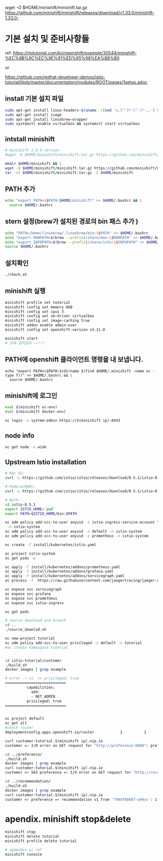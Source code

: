 wget -O $HOME/minishift/minishift.tar.gz https://github.com/minishift/minishift/releases/download/v1.33.0/minishift-1.33.0-

# 기본 설치 및 준비사항들

ref:  https://riptutorial.com/ko/openshift/example/30544/minishift-%EC%8B%9C%EC%9E%91%ED%95%98%EA%B8%B0

or

https://github.com/redhat-developer-demos/istio-tutorial/blob/master/documentation/modules/ROOT/pages/1setup.adoc


## install 기본 설치 파일
```bash
sudo apt-get install linux-headers-$(uname -r|sed 's,[^-]*-[^-]*-,,') virtualbox
sudo apt-get install siege
sudo apt-get install linuxbrew-wrapper
sudo systemctl enable virtualbox && systemctl start virtualbox
```


## intstall minishift
```bash
# minishift 1.0.0 version
#wget -O $HOME/minishift/minishift.tar.gz https://github.com/minishift/minishift/releases/download/v1.0.0/minishift-1.0.0-linux-amd64.tgz && \

mkdir $HOME/minishift && \
wget -O $HOME/minishift/minishift.tar.gz https://github.com/minishift/minishift/releases/download/v1.33.0/minishift-1.33.0-linux-amd64.tgz && \
tar -xf $HOME/minishift/minishift.tar.gz -C $HOME/minishift
```

## PATH 추가
```bash
echo "export PATH=\$PATH:$HOME/minishift" >> $HOME/.bashrc && \
  source $HOME/.bashrc
```

## stern 설정(brew가 설치된 경로의 bin 패스 추가 )
```bash
echo "PATH=/home/linuxbrew/.linuxbrew/bin:\$PATH" >> $HOME/.bashrc 
echo "export MANPATH=$(brew --prefix)/share/man:\$MANPATH" >> $HOME/.bashrc 
echo "export INFOPATH=$(brew --prefix)/share/info:\$INFOPATH" >> $HOME/.bashrc 
source $HOME/.bashrc
```

## 설치확인 
```bash
./check.sh
```

## minishift 실행
```bash
minishift profile set tutorial
minishift config set memory 8GB
minishift config set cpus 3
minishift config set vm-driver virtualbox
minishift config set image-caching true
minishift addon enable admin-user
minishift config set openshift-version v3.11.0

minishift start
# 오래 걸리잖아 ~~!!!
```


## PATH에 openshift 클라이언트 명령을 내 보냅니다.
```
echo "export PATH=\$PATH:$(dirname $(find $HOME/.minishift -name oc -type f))" >> $HOME/.bashrc && \
  source $HOME/.bashrc
```



## minishift에 로그인
```bash
eval $(minishift oc-env)
eval $(minishift docker-env)

oc login -u system:admin https://$(minishift ip):8443
```

## node info
```bash
oc get node -o wide
```

## Upstream Istio installation
```bash
# Mac OS:
curl -L https://github.com/istio/istio/releases/download/0.5.1/istio-0.5.1-osx.tar.gz | tar xz

# Fedora/RHEL:
curl -L https://github.com/istio/istio/releases/download/0.5.1/istio-0.5.1-linux.tar.gz | tar xz

# Both:
cd istio-0.5.1
export ISTIO_HOME=`pwd`
export PATH=$ISTIO_HOME/bin:$PATH

oc adm policy add-scc-to-user anyuid -z istio-ingress-service-account \
 -n istio-system
oc adm policy add-scc-to-user anyuid -z default -n istio-system
oc adm policy add-scc-to-user anyuid -z prometheus -n istio-system

oc create -f install/kubernetes/istio.yaml

oc project istio-system
oc get pods -w

oc apply -f install/kubernetes/addons/prometheus.yaml
oc apply -f install/kubernetes/addons/grafana.yaml
oc apply -f install/kubernetes/addons/servicegraph.yaml
oc process -f  https://raw.githubusercontent.com/jaegertracing/jaeger-openshift/master/all-in-one/jaeger-all-in-one-template.yml | oc create -f -

oc expose svc servicegraph
oc expose svc grafana
oc expose svc prometheus
oc expose svc istio-ingress

oc get pods

# source download and branch
cd ..
./source_downlod.sh

oc new-project tutorial
oc adm policy add-scc-to-user privileged -z default -n tutorial
#oc create namespace tutorial


cd istio-tutorial/customer
./build.sh
docker images | grep example

# error -> vi  >> privileged: true
============================
          capabilities:
            add:
            - NET_ADMIN
          privileged: true
============================


oc project default
oc get all 
#check router
deploymentconfig.apps.openshift.io/router            1          1         1         config

curl customer-tutorial.$(minishift ip).nip.io
customer => I/O error on GET request for "http://preference:8080": preference; nested exception is java.net.UnknownHostException: preference

cd ../preference/
./build.sh
docker images | grep example
curl customer-tutorial.$(minishift ip).nip.io
customer => 503 preference => I/O error on GET request for "http://recommendation:8080": recommendation; nested exception is java.net.UnknownHostException: recommendation

cd ../recommendation/
./build.sh
docker images | grep example
curl customer-tutorial.$(minishift ip).nip.io
customer => preference => recommendation v1 from '749df8b687-w94vc': 1


```


# apendix. minishift stop&delete
```bash
minishift stop
minishift delete tutorial 
minishift profile delete tutorial

# appendix ui ref 
minishift console
```

